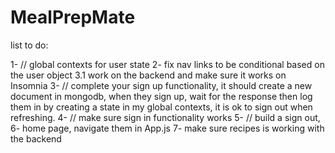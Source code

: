 # MealPrepMate



list to do:

1- // global contexts for user state
2- fix nav links to be conditional based on the user object 
3.1 work on the backend and make sure it works on Insomnia 
3- // complete your sign up functionality, it should create a new document in mongodb, when they sign up, wait for the response then log them in by creating a state in my global contexts, it is ok to sign out when refreshing.
4- // make sure sign in functionality works
5- // build a sign out, 
6- home page, navigate them in App.js
7- make sure recipes is working with the backend
